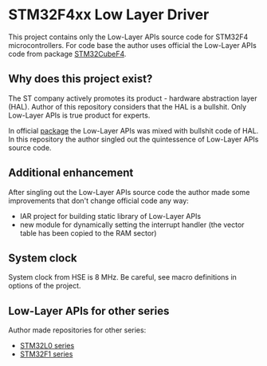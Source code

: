 # STM32F4xx Low Layer Driver

This project contains only the Low-Layer APIs source code for STM32F4 microcontrollers.
For code base the author uses official the Low-Layer APIs code from package [STM32CubeF4][1].

## Why does this project exist?

The ST company actively promotes its product - hardware abstraction layer (HAL).
Author of this repository considers that the HAL is a bullshit. Only Low-Layer APIs
is true product for experts.

In official [package][1] the Low-Layer APIs was mixed with bullshit code of HAL.
In this repository the author singled out the quintessence of Low-Layer APIs source code.

## Additional enhancement

After singling out the Low-Layer APIs source code the author made some improvements that
don't change official code any way:

-   IAR project for building static library of Low-Layer APIs
-   new module for dynamically setting the interrupt handler (the vector table has been copied to the RAM sector)

## System clock

System clock from HSE is 8 MHz. Be careful, see macro definitions in options of the project.

## Low-Layer APIs for other series

Author made repositories for other series:

-   [STM32L0 series][2]
-   [STM32F1 series][3]

[1]:  //www.st.com/en/embedded-software/stm32cubef4.html   "STM32CubeF4"
[2]:  //github.com/vitkorob/stm32l0xx-ll-driver/
[3]:  //github.com/vitkorob/stm32f1xx-ll-driver`
